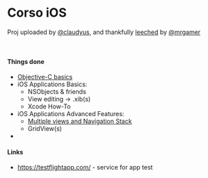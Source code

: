 # Corso iOS

Proj uploaded by [@claudyus], and thankfully [leeched] by [@mrgamer]

<br>

#### Things done

  * [Objective-C basics][objectivec]
  * iOS Applications Basics:
    * NSObjects & friends
    * View editing -> .xib(s)
    * Xcode How-To
  * iOS Applications Advanced Features:
    * [Multiple views and Navigation Stack][navigation]
    * GridView(s)
  * 


#### Links
  * https://testflightapp.com/ - service for app test

  [leeched]: https://en.wikipedia.org/wiki/Leech_(computing)
  [@claudyus]: https://github.com/claudyus
  [@mrgamer]: https://github.com/mrgamer
  [objectivec]: http://developer.apple.com/library/ios/#referencelibrary/GettingStarted/Learning_Objective-C_A_Primer/
  [navigation]: http://developer.apple.com/library/ios/#documentation/WindowsViews/Conceptual/ViewControllerCatalog/Chapters/NavigationControllers.html
